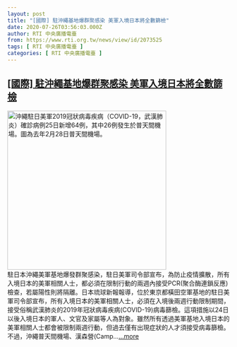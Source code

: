 ```yaml
---
layout: post
title: "[國際] 駐沖繩基地爆群聚感染 美軍入境日本將全數篩檢"
date: 2020-07-26T03:56:03.000Z
author: RTI 中央廣播電臺
from: https://www.rti.org.tw/news/view/id/2073525
tags: [ RTI 中央廣播電臺 ]
categories: [ RTI 中央廣播電臺 ]
---
```

<!--1595735763000-->
[[國際] 駐沖繩基地爆群聚感染 美軍入境日本將全數篩檢](https://www.rti.org.tw/news/view/id/2073525)
------

<div>
<img src="https://static.rti.org.tw/assets/thumbnails/2020/07/25/20200725000143M.jpg" width="360" alt="沖繩駐日美軍2019冠狀病毒疾病（COVID-19，武漢肺炎）確診病例25日新增64例，其中26例發生於普天間機場。圖為去年2月28日普天間機場。" title="沖繩駐日美軍2019冠狀病毒疾病（COVID-19，武漢肺炎）確診病例25日新增64例，其中26例發生於普天間機場。圖為去年2月28日普天間機場。"><br>駐日本沖繩美軍基地爆發群聚感染，駐日美軍司令部宣布，為防止疫情擴散，所有入境日本的美軍相關人士，都必須在限制行動的兩週內接受PCR(聚合酶連鎖反應)檢查，若屬陽性則將隔離。日本琉球新報報導，位於東京都橫田空軍基地的駐日美軍司令部宣布，所有入境日本的美軍相關人士，必須在入境後兩週行動限制期間，接受俗稱武漢肺炎的2019年冠狀病毒疾病(COVID-19)病毒篩檢。這項措施以24日以後入境日本的軍人、文官及家屬等人為對象。雖然所有透過美軍基地入境日本的美軍相關人士都會被限制兩週行動，但過去僅有出現症狀的人才須接受病毒篩檢。不過，沖繩普天間機場、漢森營(Camp...<a target="_blank" href="https://www.rti.org.tw/news/view/id/2073525">...more</a>
</div>
